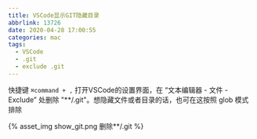 ```yaml
---
title: VSCode显示GIT隐藏目录
abbrlink: 13726
date: 2020-04-28 17:00:55
categories: mac
tags:
  - VSCode
  - .git
  - exclude .git
---
```


快捷键 `⌘command + ,` 打开VSCode的设置界面，在 “文本编辑器 - 文件 - Exclude” 处删除 "**/.git"。想隐藏文件或者目录的话，也可在这按照 glob 模式排除

{% asset_img show_git.png 删除**/.git %}

